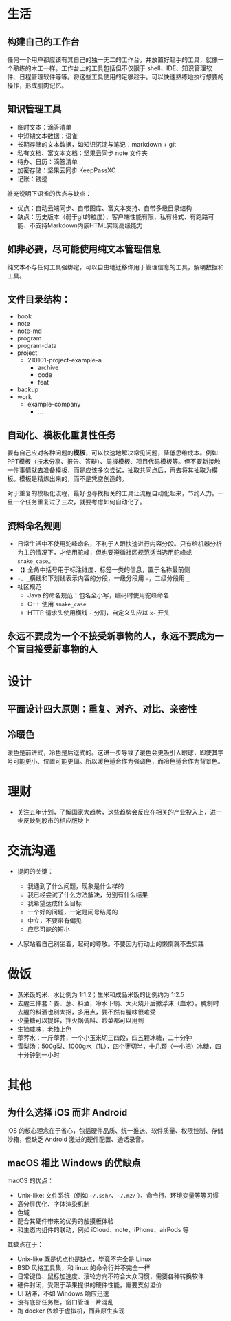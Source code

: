# 生活

## 构建自己的工作台
任何一个用户都应该有其自己的独一无二的工作台，并放置好趁手的工具，就像一个熟练的木工一样。工作台上的工具包括但不仅限于 shell、IDE、知识管理软件、日程管理软件等等。将这些工具使用的足够趁手。可以快速熟练地执行想要的操作，形成肌肉记忆。

## 知识管理工具
- 临时文本：滴答清单
- 中短期文本数据：语雀
- 长期存储的文本数据，如知识沉淀与笔记：markdown + git
- 私有文档、富文本文档：坚果云同步 note 文件夹
- 待办、日历：滴答清单
- 加密存储：坚果云同步 KeepPassXC
- 记账：钱迹

补充说明下语雀的优点与缺点：
- 优点：自动云端同步、自带图库、富文本支持、自带多级目录结构
- 缺点：历史版本（弱于git的粒度）、客户端性能有限、私有格式、有跑路可能、不支持Markdown内嵌HTML实现高级能力

## 如非必要，尽可能使用纯文本管理信息

纯文本不与任何工具强绑定，可以自由地迁移你用于管理信息的工具，解耦数据和工具。

## 文件目录结构：
- book
- note
- note-md
- program
- program-data
- project
  - 210101-project-example-a
    - archive
    - code
    - feat
- backup
- work
  - example-company
     - ...
  
## 自动化、模板化重复性任务
要有自己应对各种问题的**模板**，可以快速地解决常见问题，降低思维成本。例如PPT模板（技术分享、报告、答辩）、周报模板、项目代码模板等。但不要新接触一件事情就去准备模板，而是应该多次尝试，抽取共同点后，再去将其抽取为模板。模板是精炼出来的，而不是凭空创造的。

对于重复的模板化流程，最好也寻找相关的工具让流程自动化起来，节约人力。一旦一个任务重复过了三次，就要考虑如何自动化了。

## 资料命名规则
- 日常生活中不使用驼峰命名，不利于人眼快速进行内容分段。只有给机器分析为主的情况下，才使用驼峰，但也要遵循社区规范适当选用驼峰或 `snake_case`。
- `【】`全角中括号用于标注维度、标签一类的信息，置于名称最前侧
- `-`、`_`横线和下划线表示内容的分段，一级分段用 `-`，二级分段用 `_`
- 社区规范
  - Java 的命名规范：包名全小写，编码时使用驼峰命名
  - C++ 使用 `snake_case`
  - HTTP 请求头使用横线 `-` 分割，自定义头应以 `x-` 开头

## 永远不要成为一个不接受新事物的人，永远不要成为一个盲目接受新事物的人

# 设计

## 平面设计四大原则：重复、对齐、对比、亲密性

## 冷暖色

暖色是前进式，冷色是后退式的。这进一步导致了暖色会更吸引人眼球，即使其字号可能更小、位置可能更偏。所以暖色适合作为强调色，而冷色适合作为背景色。

# 理财

- 关注五年计划，了解国家大趋势，这些趋势会反应在相关的产业投入上，进一步反映到股市的相应版块上


# 交流沟通

- 提问的关键：
   - 我遇到了什么问题，现象是什么样的
   - 我已经尝试了什么方法解决，分别有什么结果
   - 我希望达成什么目标
   - 一个好的问题，一定是问号结尾的
   - 中立，不要带有偏见
   - 应尽可能的短小
  
- 人家站着自己别坐着，起码的尊敬。不要因为行动上的懒惰就不去实践


# 做饭

- 蒸米饭的米、水比例为 1:1.2；生米和成品米饭的比例约为 1:2.5
- 去腥三件套：姜、葱、料酒，冷水下锅、大火烧开后撇浮沫（血水）。腌制时去腥的料酒也别太抠，多用点，要不然有腥味很难受
- 少量糖可以提鲜，拌火锅调料、炒菜都可以用到
- 生抽咸味，老抽上色
- 荸荠水：一斤荸荠，一个小玉米切三四段，四五颗冰糖，二十分钟
- 雪梨汤：500g梨、1000g水（1L），四个枣切半，十几颗（一小把）冰糖，四十分钟到一小时

# 其他

## 为什么选择 iOS 而非 Android

iOS 的核心理念在于省心，包括硬件品质、统一推送、软件质量、权限控制、存储沙箱，但缺乏 Android 激进的硬件配置、通话录音。

## macOS 相比 Windows 的优缺点

macOS 的优点：
- Unix-like: 文件系统（例如 `~/.ssh/`、`~/.m2/` ）、命令行、环境变量等等习惯
- 高分屏优化、字体渲染机制
- 色域
- 配合其硬件带来的优秀的触摸板体验
- 和生态内组件的联动，例如 iCloud、note、iPhone、airPods 等

其缺点在于：
- Unix-like 既是优点也是缺点，毕竟不完全是 Linux
- BSD 风格工具集，和 linux 的命令行并不完全一样
- 日常键位、鼠标加速度、滚轮方向不符合大众习惯，需要各种转换软件
- 硬件封闭，受限于苹果提供的硬件性能，需要支付溢价
- UI 粘滞，不如 Windows 响应迅速
- 没有底部任务栏，窗口管理一片混乱
- 跑 docker 依赖于虚拟机，而非原生实现
